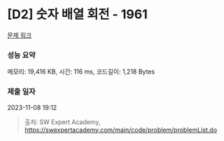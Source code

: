 # [D2] 숫자 배열 회전 - 1961 

[문제 링크](https://swexpertacademy.com/main/code/problem/problemDetail.do?contestProbId=AV5Pq-OKAVYDFAUq) 

### 성능 요약

메모리: 19,416 KB, 시간: 116 ms, 코드길이: 1,218 Bytes

### 제출 일자

2023-11-08 19:12



> 출처: SW Expert Academy, https://swexpertacademy.com/main/code/problem/problemList.do